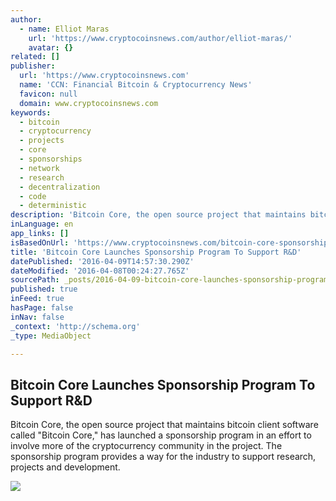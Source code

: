 ```yaml
---
author:
  - name: Elliot Maras
    url: 'https://www.cryptocoinsnews.com/author/elliot-maras/'
    avatar: {}
related: []
publisher:
  url: 'https://www.cryptocoinsnews.com'
  name: 'CCN: Financial Bitcoin & Cryptocurrency News'
  favicon: null
  domain: www.cryptocoinsnews.com
keywords:
  - bitcoin
  - cryptocurrency
  - projects
  - core
  - sponsorships
  - network
  - research
  - decentralization
  - code
  - deterministic
description: 'Bitcoin Core, the open source project that maintains bitcoin client software called "Bitcoin Core," has launched a sponsorship program in an effort to involve more of the cryptocurrency community in the project. The sponsorship program provides a way for the industry to support research, projects and development.'
inLanguage: en
app_links: []
isBasedOnUrl: 'https://www.cryptocoinsnews.com/bitcoin-core-sponsorship/'
title: 'Bitcoin Core Launches Sponsorship Program To Support R&D'
datePublished: '2016-04-09T14:57:30.290Z'
dateModified: '2016-04-08T00:24:27.765Z'
sourcePath: _posts/2016-04-09-bitcoin-core-launches-sponsorship-program-to-support-randd.md
published: true
inFeed: true
hasPage: false
inNav: false
_context: 'http://schema.org'
_type: MediaObject

---
```

<article style=""><h1>Bitcoin Core Launches Sponsorship Program To Support R&amp;D</h1><p>Bitcoin Core, the open source project that maintains bitcoin client software called "Bitcoin Core," has launched a sponsorship program in an effort to involve more of the cryptocurrency community in the project. The sponsorship program provides a way for the industry to support research, projects and development.</p><img src="https://www.cryptocoinsnews.com/wp-content/uploads/2016/04/Bitcoin-core-image-2.jpg" /></article>